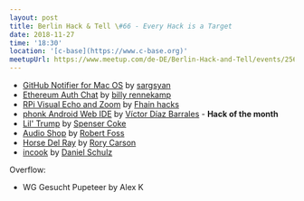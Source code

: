 ```yaml
---
layout: post
title: Berlin Hack & Tell \#66 - Every Hack is a Target
date: 2018-11-27
time: '18:30'
location: '[c-base](https://www.c-base.org)'
meetupUrl: https://www.meetup.com/de-DE/Berlin-Hack-and-Tell/events/256569672/
---
```


* [GitHub Notifier for Mac OS](https://github.com/sargsyan/github-notifier) by [sargsyan](https://github.com/sargsyan)
* [Ethereum Auth Chat](https://github.com/okwme/eac-chat) by [billy rennekamp](https://github.com/okwme)
* [RPi Visual Echo and Zoom](http://www.fhack.org/2018/11/27/visual-echo-on-raspberry-pi/) by [Fhain hacks](fhack.org)
* [phonk Android Web IDE](http://www.phonk.io) by [Víctor Díaz Barrales](http://www.victordiazbarrales.com/) - **Hack of the month**
* [Lil' Trump](https://github.com/bananatron/lil-trump) by [Spenser Coke](https://spenser.xyz/)
* [Audio Shop](https://github.com/robertfoss/audio_shop) by [Robert Foss](https://memcpy.io/)
* [Horse Del Ray](https://github.com/roryscarson/Horse_Del_Rey) by [Rory Carson](https://github.com/roryscarson)
* [incook](https://git.schulz.codes/open-source/incook) by [Daniel Schulz](https://schulz.codes/)

Overflow:
* WG Gesucht Pupeteer by Alex K

